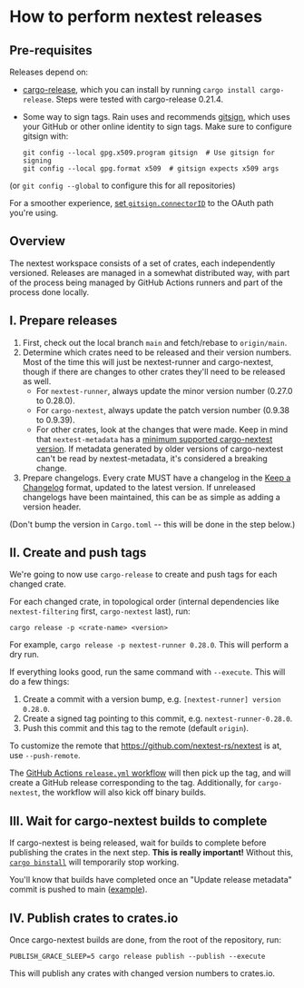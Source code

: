 # How to perform nextest releases

## Pre-requisites

Releases depend on:

* [cargo-release](https://github.com/crate-ci/cargo-release), which you can install by running `cargo install cargo-release`. Steps were tested with cargo-release 0.21.4.
* Some way to sign tags. Rain uses and recommends [gitsign](https://github.com/sigstore/gitsign), which uses your GitHub or other online identity to sign tags. Make sure to configure gitsign with:

  ```
  git config --local gpg.x509.program gitsign  # Use gitsign for signing
  git config --local gpg.format x509  # gitsign expects x509 args
  ```

(or `git config --global` to configure this for all repositories)

For a smoother experience, [set `gitsign.connectorID`](https://github.com/sigstore/gitsign#file-config) to the OAuth path you're using.

## Overview

The nextest workspace consists of a set of crates, each independently versioned. Releases are managed in a somewhat distributed way, with part of the process being managed by GitHub Actions runners and part of the process done locally.

## I. Prepare releases

1. First, check out the local branch `main` and fetch/rebase to `origin/main`.
2. Determine which crates need to be released and their version numbers. Most of the time this will just be nextest-runner and cargo-nextest, though if there are changes to other crates they'll need to be released as well.
    * For `nextest-runner`, always update the minor version number (0.27.0 to 0.28.0).
    * For `cargo-nextest`, always update the patch version number (0.9.38 to 0.9.39).
    * For other crates, look at the changes that were made. Keep in mind that `nextest-metadata` has a [minimum supported cargo-nextest version](https://nexte.st/book/stability#nextest-metadata). If metadata generated by older versions of cargo-nextest can't be read by nextest-metadata, it's considered a breaking change.
3. Prepare changelogs. Every crate MUST have a changelog in the [Keep a Changelog](https://keepachangelog.com/en/1.0.0/) format, updated to the latest version. If unreleased changelogs have been maintained, this can be as simple as adding a version header.

(Don't bump the version in `Cargo.toml` -- this will be done in the step below.)

## II. Create and push tags

We're going to now use `cargo-release` to create and push tags for each changed crate.

For each changed crate, in topological order (internal dependencies like `nextest-filtering` first, `cargo-nextest` last), run:

```
cargo release -p <crate-name> <version>
```

For example, `cargo release -p nextest-runner 0.28.0`. This will perform a dry run.

If everything looks good, run the same command with `--execute`. This will do a few things:

1. Create a commit with a version bump, e.g. `[nextest-runner] version 0.28.0`.
2. Create a signed tag pointing to this commit, e.g. `nextest-runner-0.28.0`.
3. Push this commit and this tag to the remote (default `origin`).

To customize the remote that https://github.com/nextest-rs/nextest is at, use `--push-remote`.

The [GitHub Actions `release.yml` workflow](../.github/workflows/release.yml) will then pick up the tag, and will create a GitHub release corresponding to the tag. Additionally, for `cargo-nextest`, the workflow will also kick off binary builds.

## III. Wait for cargo-nextest builds to complete

If cargo-nextest is being released, wait for builds to complete before publishing the crates in the next step. **This is really important!** Without this, [`cargo binstall`](https://github.com/nextest-rs/nextest/blob/6264dab9b9ca18f1e1e08eb19628cf8534cbc71a/cargo-nextest/Cargo.toml#L57-L67) will temporarily stop working.

You'll know that builds have completed once an "Update release metadata" commit is pushed to main ([example](https://github.com/nextest-rs/nextest/commit/ce9c7fe49b17758b1197b7fa3d2ef6a2c6f9fca2)).

## IV. Publish crates to crates.io

Once cargo-nextest builds are done, from the root of the repository, run:

```
PUBLISH_GRACE_SLEEP=5 cargo release publish --publish --execute
```

This will publish any crates with changed version numbers to crates.io.
